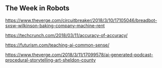 ## The Week in Robots

https://www.theverge.com/circuitbreaker/2018/3/10/17105046/breadbot-sxsw-wilkinson-baking-company-machine-rent

https://techcrunch.com/2018/03/11/accuracy-of-accuracy/

https://futurism.com/teaching-ai-common-sense/

https://www.theverge.com/2018/3/11/17099578/ai-generated-podcast-procedural-storytelling-art-sheldon-county


